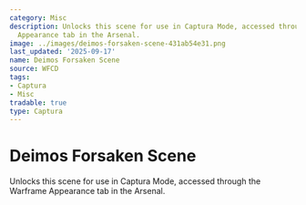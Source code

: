 ```yaml
---
category: Misc
description: Unlocks this scene for use in Captura Mode, accessed through the Warframe
  Appearance tab in the Arsenal.
image: ../images/deimos-forsaken-scene-431ab54e31.png
last_updated: '2025-09-17'
name: Deimos Forsaken Scene
source: WFCD
tags:
- Captura
- Misc
tradable: true
type: Captura
---
```


# Deimos Forsaken Scene

Unlocks this scene for use in Captura Mode, accessed through the Warframe Appearance tab in the Arsenal.

